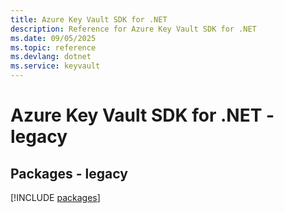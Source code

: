 ```yaml
---
title: Azure Key Vault SDK for .NET
description: Reference for Azure Key Vault SDK for .NET
ms.date: 09/05/2025
ms.topic: reference
ms.devlang: dotnet
ms.service: keyvault
---
```

# Azure Key Vault SDK for .NET - legacy
## Packages - legacy
[!INCLUDE [packages](key-vault-index.md)]
